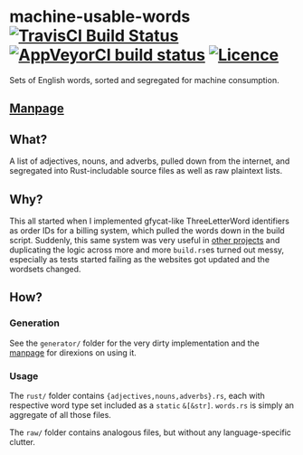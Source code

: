 # machine-usable-words [![TravisCI Build Status](https://travis-ci.org/nabijaczleweli/machine-usable-words.svg?branch=master)](https://travis-ci.org/nabijaczleweli/machine-usable-words) [![AppVeyorCI build status](https://ci.appveyor.com/api/projects/status/gbur6cwwihsqf5e1/branch/master?svg=true)](https://ci.appveyor.com/project/nabijaczleweli/machine-usable-words/branch/master) [![Licence](https://img.shields.io/badge/license-MIT-blue.svg?style=flat)](LICENSE)
Sets of English words, sorted and segregated for machine consumption.

## [Manpage](https://rawcdn.githack.com/nabijaczleweli/machine-usable-words/man/machine-usable-words-generator.1.html)

## What?

A list of adjectives, nouns, and adverbs, pulled down from the internet, and segregated into Rust-includable source files as well as raw plaintext lists.

## Why?

This all started when I implemented gfycat-like ThreeLetterWord identifiers as order IDs for a billing system, which pulled the words down in the build script.
Suddenly, this same system was very useful in [other projects](https://github.com/nabijaczleweli/bloguen/blob/d8ff0d9843c3771917e4c632990bec628ea4914d/build.rs)
  and duplicating the logic across more and more `build.rs`es turned out messy, especially as tests started failing as the websites got updated and the wordsets changed.

## How?

### Generation

See the `generator/` folder for the very dirty implementation and the [manpage](https://rawcdn.githack.com/nabijaczleweli/machine-usable-words/man/machine-usable-words-generator.1.html) for direxions on using it.

### Usage

The `rust/` folder contains `{adjectives,nouns,adverbs}.rs`, each with respective word type set included as a `static` `&[&str]`. `words.rs` is simply an aggregate of all those files.

The `raw/` folder contains analogous files, but without any language-specific clutter.
